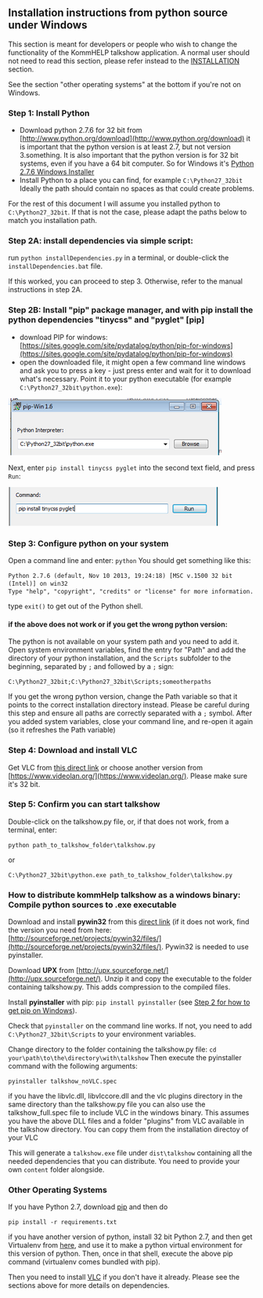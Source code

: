 
## Installation instructions from python source under Windows

This section is meant for developers or people who wish to change the functionality of the KommHELP talkshow application. A normal user should not need to read this section, please refer instead to the [INSTALLATION](../README.md#INSTALLATION) section.

See the section "other operating systems" at the bottom if you're not on Windows.

### Step 1: Install Python

* Download python 2.7.6 for 32 bit from [http://www.python.org/download](http://www.python.org/download)
it is important that the python version is at least 2.7, but not version 3.something. It is also important that the python version is for 32 bit systems, even if you have a 64 bit computer. So for Windows it's [Python 2.7.6 Windows Installer](http://www.python.org/ftp/python/2.7.6/python-2.7.6.msi)
* Install Python to a place you can find, for example `C:\Python27_32bit` Ideally the path should contain no spaces as that could create problems.

For the rest of this document I will assume you installed python to `C:\Python27_32bit`. If that is not the case, please adapt the paths below to match you installation path.


### Step 2A: install dependencies via simple script:

run `python installDependencies.py` in a terminal, or double-click the `installDependencies.bat` file.

If this worked, you can proceed to step 3. Otherwise, refer to the manual instructions in step 2A.

### Step 2B: Install "pip" package manager, and with pip install the python dependencies "tinycss" and "pyglet" [pip]

* download PIP for windows: [https://sites.google.com/site/pydatalog/python/pip-for-windows](https://sites.google.com/site/pydatalog/python/pip-for-windows)
* open the downloaded file, it might open a few command line windows and ask you to press a key - just press enter and wait for it to download what's necessary. Point it to your python executable (for example `C:\Python27_32bit\python.exe`):

![pip1](pip-win1.png)

Next, enter `pip install tinycss pyglet` into the second text field, and press `Run`:

![pip1](pip-win2.png)

### Step 3: Configure python on your system

Open a command line and enter: `python`
You should get something like this:

```
Python 2.7.6 (default, Nov 10 2013, 19:24:18) [MSC v.1500 32 bit (Intel)] on win32
Type "help", "copyright", "credits" or "license" for more information.
```

type `exit()` to get out of the Python shell.

#### if the above does not work or if you get the wrong python version:

The python is not available on your system path and you need to add it. Open system environment variables, find the entry for "Path" and add the directory of your python installation, and the `Scripts` subfolder to the beginning, separated by `;` and followed by a `;` sign:

```
C:\Python27_32bit;C:\Python27_32bit\Scripts;someotherpaths
```

If you get the wrong python version, change the Path variable so that it points to the correct installation directory instead. Please be careful during this step and ensure all paths are correctly separated with a `;` symbol.
After you added system variables, close your command line, and re-open it again (so it refreshes the Path variable)

### Step 4: Download and install VLC

Get VLC from [this direct link](https://get.videolan.org/vlc/2.1.3/win32/vlc-2.1.3-win32.exe) or choose another version from [https://www.videolan.org/](https://www.videolan.org/). Please make sure it's 32 bit.

### Step 5: Confirm you can start talkshow

Double-click on the talkshow.py file, or, if that does not work, from a terminal, enter:

```
python path_to_talkshow_folder\talkshow.py
```
or
```
C:\Python27_32bit\python.exe path_to_talkshow_folder\talkshow.py
```

### How to distribute kommHelp talkshow as a windows binary: Compile python sources to .exe executable

Download and install **pywin32** from this [direct link](http://sourceforge.net/projects/pywin32/files/pywin32/Build%20218/pywin32-218.win32-py2.7.exe/download) (if it does not work, find the version you need from here: [http://sourceforge.net/projects/pywin32/files/](http://sourceforge.net/projects/pywin32/files/). Pywin32 is needed to use pyinstaller.

Download **UPX** from [http://upx.sourceforge.net/](http://upx.sourceforge.net/). Unzip it and copy the executable to the folder containing talkshow.py. This adds compression to the compiled files. 

Install **pyinstaller** with pip: `pip install pyinstaller` (see [Step 2 for how to get pip on Windows](#pip)).

Check that `pyinstaller` on the command line works. If not, you need to add `C:\Python27_32bit\Scripts` to your environment variables.

Change directory to the folder containing the talkshow.py file: `cd your\path\to\the\directory\with\talkshow`
Then execute the pyinstaller command with the following arguments:

```
pyinstaller talkshow_noVLC.spec
```

if you have the libvlc.dll, libvlccore.dll and the vlc plugins directory in the same directory than the talkshow.py file you can also use the talkshow_full.spec file to include VLC in the windows binary. This assumes you have the above DLL files and a folder "plugins" from VLC available in the talkshow directory. You can copy them from the installation directoy of your VLC

This will generate a `talkshow.exe` file under `dist\talkshow` containing all the needed dependencies that you can distribute. You need to provide your own `content` folder alongside. 


### Other Operating Systems 

If you have Python 2.7, download [pip](http://www.pip-installer.org/en/latest/installing.html) and then do

```
pip install -r requirements.txt
```

if you have another version of python, install 32 bit Python 2.7, and then get Virtualenv from [here](http://www.verious.com/code/CharleneJiang/virtualenv-burrito/), and use it to make a python virtual environment for this version of python. Then, once in that shell, execute the above pip command (virtualenv comes bundled with pip).

Then you need to install [VLC](https://www.videolan.org/vlc/) if you don't have it already. Please see the sections above for more details on dependencies. 


